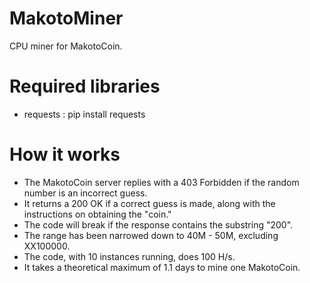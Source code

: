 # MakotoMiner
CPU miner for MakotoCoin.

# Required libraries
- requests : pip install requests

# How it works
- The MakotoCoin server replies with a 403 Forbidden if the random number is an incorrect guess.
- It returns a 200 OK if a correct guess is made, along with the instructions on obtaining the "coin."
- The code will break if the response contains the substring "200".
- The range has been narrowed down to 40M - 50M, excluding XX100000.
- The code, with 10 instances running, does 100 H/s.
- It takes a theoretical maximum of 1.1 days to mine one MakotoCoin.
